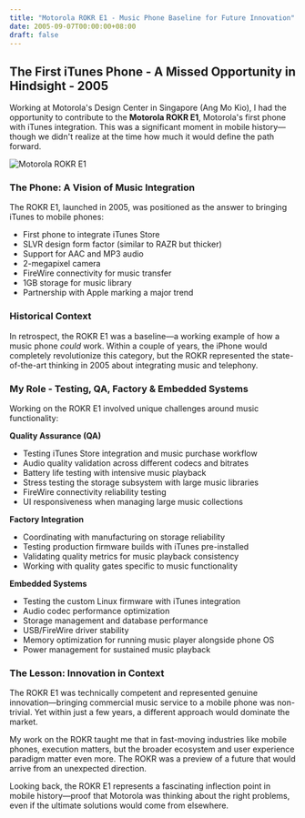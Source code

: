 ```yaml
---
title: "Motorola ROKR E1 - Music Phone Baseline for Future Innovation"
date: 2005-09-07T00:00:00+08:00
draft: false
---
```


## The First iTunes Phone - A Missed Opportunity in Hindsight - 2005

Working at Motorola's Design Center in Singapore (Ang Mo Kio), I had the opportunity to contribute to the **Motorola ROKR E1**, Motorola's first phone with iTunes integration. This was a significant moment in mobile history—though we didn't realize at the time how much it would define the path forward.

![Motorola ROKR E1](/posts/motorola-rokr-e1-2005/rokr.png)

### The Phone: A Vision of Music Integration

The ROKR E1, launched in 2005, was positioned as the answer to bringing iTunes to mobile phones:
- First phone to integrate iTunes Store
- SLVR design form factor (similar to RAZR but thicker)
- Support for AAC and MP3 audio
- 2-megapixel camera
- FireWire connectivity for music transfer
- 1GB storage for music library
- Partnership with Apple marking a major trend

### Historical Context

In retrospect, the ROKR E1 was a baseline—a working example of how a music phone *could* work. Within a couple of years, the iPhone would completely revolutionize this category, but the ROKR represented the state-of-the-art thinking in 2005 about integrating music and telephony.

### My Role - Testing, QA, Factory & Embedded Systems

Working on the ROKR E1 involved unique challenges around music functionality:

**Quality Assurance (QA)**
- Testing iTunes Store integration and music purchase workflow
- Audio quality validation across different codecs and bitrates
- Battery life testing with intensive music playback
- Stress testing the storage subsystem with large music libraries
- FireWire connectivity reliability testing
- UI responsiveness when managing large music collections

**Factory Integration**
- Coordinating with manufacturing on storage reliability
- Testing production firmware builds with iTunes pre-installed
- Validating quality metrics for music playback consistency
- Working with quality gates specific to music functionality

**Embedded Systems**
- Testing the custom Linux firmware with iTunes integration
- Audio codec performance optimization
- Storage management and database performance
- USB/FireWire driver stability
- Memory optimization for running music player alongside phone OS
- Power management for sustained music playback

### The Lesson: Innovation in Context

The ROKR E1 was technically competent and represented genuine innovation—bringing commercial music service to a mobile phone was non-trivial. Yet within just a few years, a different approach would dominate the market.

My work on the ROKR taught me that in fast-moving industries like mobile phones, execution matters, but the broader ecosystem and user experience paradigm matter even more. The ROKR was a preview of a future that would arrive from an unexpected direction.

Looking back, the ROKR E1 represents a fascinating inflection point in mobile history—proof that Motorola was thinking about the right problems, even if the ultimate solutions would come from elsewhere.

